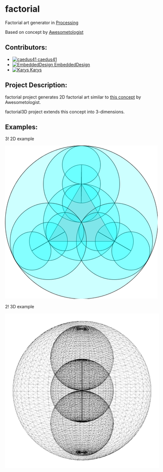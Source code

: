 # factorial
Factorial art generator in [Processing](https://processing.org/)

Based on concept by [Awesometologist](http://awesometologist.deviantart.com/gallery/41641535/Factorial)

## Contributors:

* <a href="https://github.com/caedus41"><img src="https://avatars3.githubusercontent.com/u/8161667?v=3&s=60" alt="caedus41" width="22" height="22"> [caedus41](https://github.com/caedus41)
* <a href="https://github.com/EmbeddedDesign"><img src="https://avatars2.githubusercontent.com/u/7968093?v=3&s=60" alt="EmbeddedDesign" width="22" height="22"> [EmbeddedDesign](https://github.com/EmbeddedDesign)
* <a href="https://github.com/Karys"><img src="https://avatars0.githubusercontent.com/u/7199971?v=3&s=60" alt="Karys" width="22" height="22"> [Karys](https://github.com/Karys)

## Project Description:
factorial project generates 2D factorial art similar to [this concept](http://awesometologist.deviantart.com/gallery/41641535/Factorial) by Awesometologist.

factorial3D project extends this concept into 3-dimensions.

## Examples:

3! 2D example

![3!2D](/examples/3factorial.png)

2! 3D example

![2!3D](/examples/2factorial3D.png)
